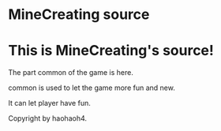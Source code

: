 ﻿# MineCreating source
# This is MineCreating's source!

The part common of the game is here.

common is used to let the game more fun and new.

It can let player have fun.



Copyright by haohaoh4.